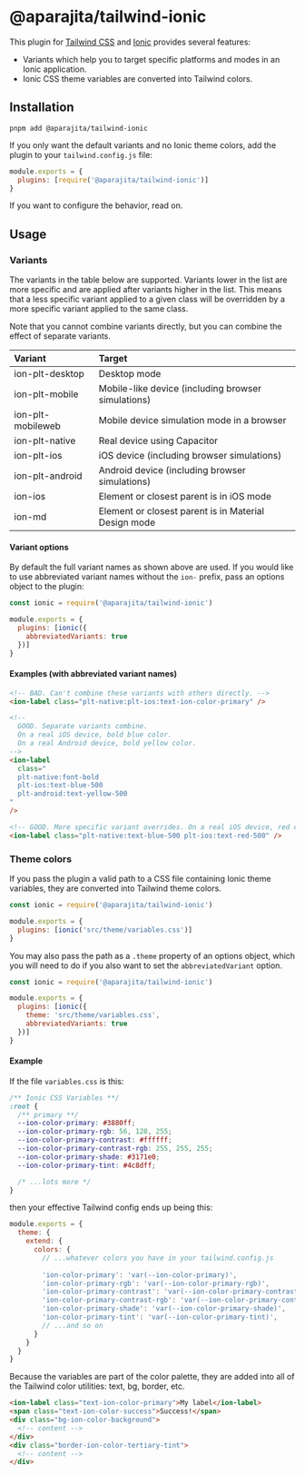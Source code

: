 <div class="markdown-body">

# @aparajita/tailwind-ionic

This plugin for [Tailwind CSS](https://tailwindcss.com/) and [Ionic](https://ionic-framework.com) provides several features:

- Variants which help you to target specific platforms and modes in an Ionic application.
- Ionic CSS theme variables are converted into Tailwind colors.

## Installation

```shell
pnpm add @aparajita/tailwind-ionic
```

If you only want the default variants and no Ionic theme colors, add the plugin to your `tailwind.config.js` file:

```javascript
module.exports = {
  plugins: [require('@aparajita/tailwind-ionic')]
}
```

If you want to configure the behavior, read on.

## Usage

### Variants

The variants in the table below are supported. Variants lower in the list are more specific and are applied after variants higher in the list. This means that a less specific variant applied to a given class will be overridden by a more specific variant applied to the same class.

Note that you cannot combine variants directly, but you can combine the effect of separate variants.

| Variant           | Target                                               |
|:------------------|:-----------------------------------------------------|
| ion-plt-desktop   | Desktop mode                                         |
| ion-plt-mobile    | Mobile-like device (including browser simulations)   |
| ion-plt-mobileweb | Mobile device simulation mode in a browser           |
| ion-plt-native    | Real device using Capacitor                          |
| ion-plt-ios       | iOS device (including browser simulations)           |
| ion-plt-android   | Android device (including browser simulations)       |
| ion-ios           | Element or closest parent is in iOS mode             |
| ion-md            | Element or closest parent is in Material Design mode |

#### Variant options

By default the full variant names as shown above are used. If you would like to use abbreviated variant names without the `ion-` prefix, pass an options object to the plugin:

```javascript
const ionic = require('@aparajita/tailwind-ionic')

module.exports = {
  plugins: [ionic({
    abbreviatedVariants: true
  })]
}
```

#### Examples (with abbreviated variant names)

```html
<!-- BAD. Can't combine these variants with others directly. -->
<ion-label class="plt-native:plt-ios:text-ion-color-primary" />

<!-- 
  GOOD. Separate variants combine.
  On a real iOS device, bold blue color. 
  On a real Android device, bold yellow color. 
-->
<ion-label
  class="
  plt-native:font-bold
  plt-ios:text-blue-500
  plt-android:text-yellow-500
"
/>

<!-- GOOD. More specific variant overrides. On a real iOS device, red color. -->
<ion-label class="plt-native:text-blue-500 plt-ios:text-red-500" />
```

### Theme colors

If you pass the plugin a valid path to a CSS file containing Ionic theme variables, they are converted into Tailwind theme colors.

```javascript
const ionic = require('@aparajita/tailwind-ionic')

module.exports = {
  plugins: [ionic('src/theme/variables.css')]
}
```

You may also pass the path as a `.theme` property of an options object, which you will need to do if you also want to set the `abbreviatedVariant` option. 

```javascript
const ionic = require('@aparajita/tailwind-ionic')

module.exports = {
  plugins: [ionic({
    theme: 'src/theme/variables.css',
    abbreviatedVariants: true
  })]
}
```

#### Example

If the file `variables.css` is this:

```css
/** Ionic CSS Variables **/
:root {
  /** primary **/
  --ion-color-primary: #3880ff;
  --ion-color-primary-rgb: 56, 128, 255;
  --ion-color-primary-contrast: #ffffff;
  --ion-color-primary-contrast-rgb: 255, 255, 255;
  --ion-color-primary-shade: #3171e0;
  --ion-color-primary-tint: #4c8dff;

  /* ...lots more */
}
```

then your effective Tailwind config ends up being this:

```js
module.exports = {
  theme: {
    extend: {
      colors: {
        // ...whatever colors you have in your tailwind.config.js
        
        'ion-color-primary': 'var(--ion-color-primary)',
        'ion-color-primary-rgb': 'var(--ion-color-primary-rgb)',
        'ion-color-primary-contrast': 'var(--ion-color-primary-contrast)',
        'ion-color-primary-contrast-rgb': 'var(--ion-color-primary-contrast-rgb)',
        'ion-color-primary-shade': 'var(--ion-color-primary-shade)',
        'ion-color-primary-tint': 'var(--ion-color-primary-tint)',
        // ...and so on
      }
    }
  }
}
```

Because the variables are part of the color palette, they are added into all of the Tailwind color utilities: text, bg, border, etc.

```html
<ion-label class="text-ion-color-primary">My label</ion-label>
<span class="text-ion-color-success">Success!</span>
<div class="bg-ion-color-background">
  <!-- content -->
</div>
<div class="border-ion-color-tertiary-tint">
  <!-- content -->
</div>
```

</div>
